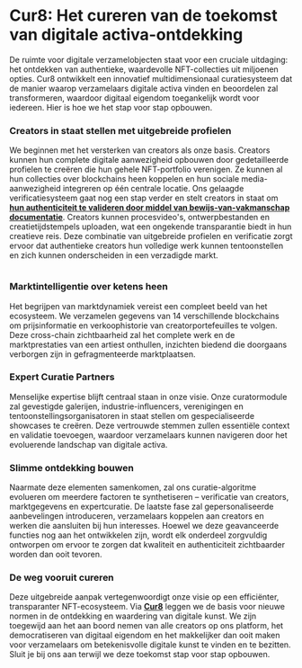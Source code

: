 # Cur8: Het cureren van de toekomst van digitale activa-ontdekking

De ruimte voor digitale verzamelobjecten staat voor een cruciale uitdaging: het ontdekken van authentieke, waardevolle NFT-collecties uit miljoenen opties. Cur8 ontwikkelt een innovatief multidimensionaal curatiesysteem dat de manier waarop verzamelaars digitale activa vinden en beoordelen zal transformeren, waardoor digitaal eigendom toegankelijk wordt voor iedereen. Hier is hoe we het stap voor stap opbouwen.

### Creators in staat stellen met uitgebreide profielen <a href="#ember55" id="ember55"></a>

We beginnen met het versterken van creators als onze basis. Creators kunnen hun complete digitale aanwezigheid opbouwen door gedetailleerde profielen te creëren die hun gehele NFT-portfolio verenigen. Ze kunnen al hun collecties over blockchains heen koppelen en hun sociale media-aanwezigheid integreren op één centrale locatie. Ons gelaagde verificatiesysteem gaat nog een stap verder en stelt creators in staat om [**hun authenticiteit te valideren door middel van bewijs-van-vakmanschap documentatie**](proof-of-craft-differentiating-art-in-the-age-of-ai.md). Creators kunnen procesvideo's, ontwerpbestanden en creatietijdstempels uploaden, wat een ongekende transparantie biedt in hun creatieve reis. Deze combinatie van uitgebreide profielen en verificatie zorgt ervoor dat authentieke creators hun volledige werk kunnen tentoonstellen en zich kunnen onderscheiden in een verzadigde markt.

<figure><img src="../../.gitbook/assets/Screenshot 2024-12-12 at 12.58.58.png" alt=""><figcaption></figcaption></figure>

### Marktintelligentie over ketens heen <a href="#ember57" id="ember57"></a>

Het begrijpen van marktdynamiek vereist een compleet beeld van het ecosysteem. We verzamelen gegevens van 14 verschillende blockchains om prijsinformatie en verkoophistorie van creatorportefeuilles te volgen. Deze cross-chain zichtbaarheid zal het complete werk en de marktprestaties van een artiest onthullen, inzichten biedend die doorgaans verborgen zijn in gefragmenteerde marktplaatsen.

### Expert Curatie Partners <a href="#ember59" id="ember59"></a>

Menselijke expertise blijft centraal staan in onze visie. Onze curatormodule zal gevestigde galerijen, industrie-influencers, verenigingen en tentoonstellingsorganisatoren in staat stellen om gespecialiseerde showcases te creëren. Deze vertrouwde stemmen zullen essentiële context en validatie toevoegen, waardoor verzamelaars kunnen navigeren door het evoluerende landschap van digitale activa.

### Slimme ontdekking bouwen <a href="#ember61" id="ember61"></a>

Naarmate deze elementen samenkomen, zal ons curatie-algoritme evolueren om meerdere factoren te synthetiseren – verificatie van creators, marktgegevens en expertcuratie. De laatste fase zal gepersonaliseerde aanbevelingen introduceren, verzamelaars koppelen aan creators en werken die aansluiten bij hun interesses. Hoewel we deze geavanceerde functies nog aan het ontwikkelen zijn, wordt elk onderdeel zorgvuldig ontworpen om ervoor te zorgen dat kwaliteit en authenticiteit zichtbaarder worden dan ooit tevoren.

### De weg vooruit cureren <a href="#ember63" id="ember63"></a>

Deze uitgebreide aanpak vertegenwoordigt onze visie op een efficiënter, transparanter NFT-ecosysteem. Via [**Cur8**](https://app.cur8.io/home) leggen we de basis voor nieuwe normen in de ontdekking en waardering van digitale kunst. We zijn toegewijd aan het aan boord nemen van alle creators op ons platform, het democratiseren van digitaal eigendom en het makkelijker dan ooit maken voor verzamelaars om betekenisvolle digitale kunst te vinden en te bezitten. Sluit je bij ons aan terwijl we deze toekomst stap voor stap opbouwen.